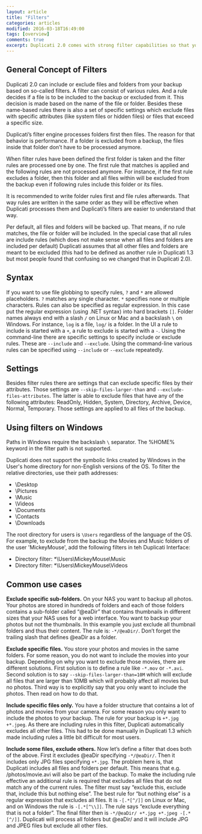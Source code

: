 ```yaml
---
layout: article
title: "Filters"
categories: articles
modified: 2016-03-18T16:49:00
tags: [overview]
comments: true
excerpt: Duplicati 2.0 comes with strong filter capabilities so that you can exactly define what files and folders go into your backup. 
---
```


## General Concept of Filters

Duplicati 2.0 can include or exclude files and folders from your backup based on so-called filters. A filter can consist of various rules. And a rule decides if a file is to be included to the backup or excluded from it. This decision is made based on the name of the file or folder. Besides these name-based rules there is also a set of specific settings which exclude files with specific attributes (like system files or hidden files) or files that exceed a specific size.

Duplicati’s filter engine processes folders first then files. The reason for that behavior is performance. If a folder is excluded from a backup, the files inside that folder don’t have to be processed anymore.

When filter rules have been defined the first folder is taken and the filter rules are processed one by one. The first rule that matches is applied and the following rules are not processed anymore. For instance, if the first rule excludes a folder, then this folder and all files within will be excluded from the backup even if following rules include this folder or its files.

It is recommended to write folder rules first and file rules afterwards. That way rules are written in the same order as they will be effective when Duplicati processes them and Duplicati’s filters are easier to understand that way.

Per default, all files and folders will be backed up. That means, if no rule matches, the file or folder will be included. In the special case that all rules are include rules (which does not make sense when all files and folders are included per default) Duplicati assumes that all other files and folders are meant to be excluded (this had to be defined as another rule in Duplicati 1.3 but most people found that confusing so we changed that in Duplicati 2.0).

## Syntax

If you want to use file globbing to specify rules, `?` and `*` are allowed placeholders. `?` matches any single character. `*` specifies none or multiple characters. Rules can also be specified as regular expression. In this case put the regular expression (using .NET syntax) into hard brackets `[]`. Folder names always end with a slash `/` on Linux or Mac and a backslash `\` on Windows. For instance, `log` is a file, `log/` is a folder. In the UI a rule to include is started with a `+`, a rule to exclude is started with a `-`. Using the command-line there are specific settings to specify include or exclude rules. These are `--include` and `--exclude`. Using the command-line various rules can be specified using `--include` or `--exclude` repeatedly.

## Settings

Besides filter rules there are settings that can exclude specific files by their attributes. Those settings are `--skip-files-larger-than` and `--exclude-files-attributes`. The latter is able to exclude files that have any of the following attributes: ReadOnly, Hidden, System, Directory, Archive, Device, Normal, Temporary. Those settings are applied to all files of the backup.

## Using filters on Windows

Paths in Windows require the backslash `\` separator. The %HOME% keyword in the filter path is not supported. 

Duplicati does not support the symbolic links created by Windows in the User's home directory for non-English versions of the OS. To filter the relative directories, use their path addresses: 

 * \Desktop
 * \Pictures
 * \Music
 * \Videos
 * \Documents
 * \Contacts
 * \Downloads
 
The root directory for users is `\Users` regardless of the language of the OS. For example, to exclude from the backup the Movies and Music folders of the user 'MickeyMouse', add the following filters in teh Duplicati Interface:
 
  * Directory filter: *\Users\MickeyMouse\Music
  * Directory filter: *\Users\MickeyMouse\Videos


## Common use cases

**Exclude specific sub-folders.** On your NAS you want to backup all photos. Your photos are stored in hundreds of folders and each of those folders contains a sub-folder called “@eaDir” that contains thumbnails in different sizes that your NAS uses for a web interface. You want to backup your photos but not the thumbnails. In this example you just exclude all thumbnail folders and thus their content. The rule is: `-*/@eaDir/`. Don’t forget the trailing slash that defines @eaDir as a folder.

**Exclude specific files.** You store your photos and movies in the same folders. For some reason, you do not want to include the movies into your backup. Depending on why you want to exclude those movies, there are different solutions. First solution is to define a rule like `-*.mov` or `-*.avi`. Second solution is to say `--skip-files-larger-than=10M` which will exclude all files that are larger than 10MB which will probably affect all movies but no photos. Third way is to explicitly say that you only want to include the photos. Then read on how to do that.

**Include specific files only.** You have a folder structure that contains a lot of photos and movies from your camera. For some reason you only want to include the photos to your backup. The rule for your backup is `+*.jpg +*.jpeg`. As there are including rules in this filter, Duplicati automatically excludes all other files. This had to be done manually in Duplicati 1.3 which made including rules a little bit difficult for most users.

**Include some files, exclude others.** Now let’s define a filter that does both of the above. First it excludes @eaDir specifying `-*/@eaDir/`. Then it includes only JPG files specifying `+*.jpg`. The problem here is, that Duplicati includes all files and folders per default. This means that e.g. /photos/movie.avi will also be part of the backup. To make the including rule effective an additional rule is required that excludes all files that do not match any of the current rules. The filter must say “exclude this, exclude that, include this but nothing else”. The best rule for “but nothing else” is a regular expression that excludes all files. It is `-[.*[^/]]` on Linux or Mac, and on Windows the rule is `-[.*[^\\]]`. The rule says “exclude everything that is not a folder”. The final filter then is `-*/@eaDir/ +*.jpg +*.jpeg -[.*[^/]]`. Duplicati will process all folders but @eaDir/ and it will include JPG and JPEG files but exclude all other files.
